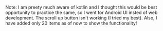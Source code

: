Note: I am preety much aware of kotlin and I thought this would be best opportunity to practice the same, so I went for Android UI insted of web development. The scroll up button isn't working (I tried my best). Also, I have added only 20 items as of now to show the functionality!
